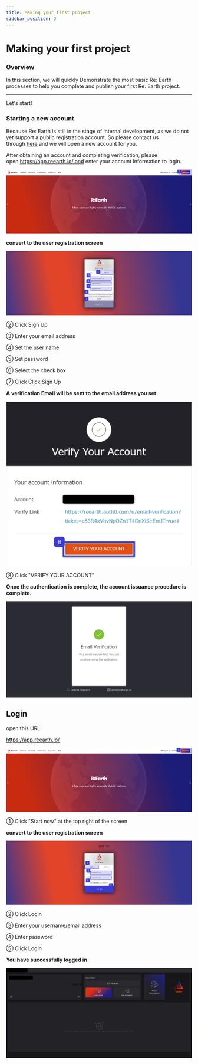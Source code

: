 ```yaml
---
title: Making your first project
sidebar_position: 2
---
```

 
# **Making your first project**

### **Overview**

In this section, we will quickly Demonstrate the most basic Re: Earth processes to help you complete and publish your first Re: Earth project.
****

Let's start!

### **Starting a new account**

Because Re: Earth is still in the stage of internal development, as we do not yet support a public registration account. So please contact us through [here](https://docs.google.com/forms/d/e/1FAIpQLSftlA7HKfSsCHND14jERCLh3YzDETj0tU2rPVHM8McQfPHt-g/viewform) and we will open a new account for you.

After obtaining an account and completing verification, please open https://app.reearth.io/ and enter your account information to login.

![first_project_images](./img/001.png)

**convert to the user registration screen**

![first_project_images](./img/002.png)

② Click Sign Up

③ Enter your email address

④ Set the user name

⑤ Set password

⑥ Select the check box

⑦ Click Click Sign Up

**A verification Email will be sent to the email address you set**

![first_project_images](./img/003.png)

⑧ Click "VERIFY YOUR ACCOUNT”

**Once the authentication is complete, the account issuance procedure is complete.**

![first_project_images](./img/004.png)

## Login

open this URL

https://app.reearth.io/ 

![first_project_images](./img/005.png)

① Click "Start now" at the top right of the screen

**convert to the user registration screen**

![first_project_images](./img/006.png)

②  Click Login

③ Enter your username/email address

④ Enter password

⑤ Click Login

**You have successfully logged in**

![first_project_images](./img/007.png)